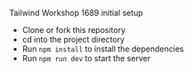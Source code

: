 Tailwind Workshop 1689 initial setup

- Clone or fork this repository
- cd into the project directory
- Run `npm install` to install the dependencies
- Run `npm run dev` to start the server
